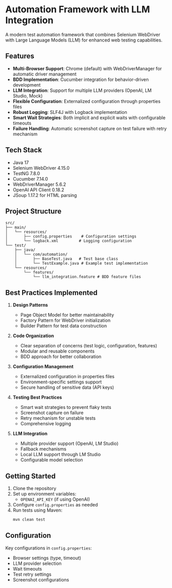 # Automation Framework with LLM Integration

A modern test automation framework that combines Selenium WebDriver with Large Language Models (LLM) for enhanced web testing capabilities.

## Features

- **Multi-Browser Support**: Chrome (default) with WebDriverManager for automatic driver management
- **BDD Implementation**: Cucumber integration for behavior-driven development
- **LLM Integration**: Support for multiple LLM providers (OpenAI, LM Studio, Mock)
- **Flexible Configuration**: Externalized configuration through properties files
- **Robust Logging**: SLF4J with Logback implementation
- **Smart Wait Strategies**: Both implicit and explicit waits with configurable timeouts
- **Failure Handling**: Automatic screenshot capture on test failure with retry mechanism

## Tech Stack

- Java 17
- Selenium WebDriver 4.15.0
- TestNG 7.8.0
- Cucumber 7.14.0
- WebDriverManager 5.6.2
- OpenAI API Client 0.18.2
- JSoup 1.17.2 for HTML parsing

## Project Structure

```
src/
├── main/
│   └── resources/
│       ├── config.properties    # Configuration settings
│       └── logback.xml         # Logging configuration
└── test/
    ├── java/
    │   └── com/automation/
    │       ├── BaseTest.java   # Test base class
    │       └── TestExample.java # Example test implementation
    └── resources/
        └── features/
            └── llm_integration.feature # BDD feature files
```

## Best Practices Implemented

1. **Design Patterns**
   - Page Object Model for better maintainability
   - Factory Pattern for WebDriver initialization
   - Builder Pattern for test data construction

2. **Code Organization**
   - Clear separation of concerns (test logic, configuration, features)
   - Modular and reusable components
   - BDD approach for better collaboration

3. **Configuration Management**
   - Externalized configuration in properties files
   - Environment-specific settings support
   - Secure handling of sensitive data (API keys)

4. **Testing Best Practices**
   - Smart wait strategies to prevent flaky tests
   - Screenshot capture on failure
   - Retry mechanism for unstable tests
   - Comprehensive logging

5. **LLM Integration**
   - Multiple provider support (OpenAI, LM Studio)
   - Fallback mechanisms
   - Local LLM support through LM Studio
   - Configurable model selection

## Getting Started

1. Clone the repository
2. Set up environment variables:
   - `OPENAI_API_KEY` (if using OpenAI)
3. Configure `config.properties` as needed
4. Run tests using Maven:
   ```bash
   mvn clean test
   ```

## Configuration

Key configurations in `config.properties`:
- Browser settings (type, timeout)
- LLM provider selection
- Wait timeouts
- Test retry settings
- Screenshot configurations
